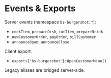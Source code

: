 # Events & Exports

Server events (namespace `bs-burgershot:*`):
- `cookItem`, `prepareDish`, `cutItem`, `prepareDrink`
- `newCustomerOrder`, `payOrder`, `billCustomer`
- `announceOpen`, `announceClose`

Client export:
- `exports['bs-burgershot']:OpenCustomerMenu()`

Legacy aliases are bridged server-side.
